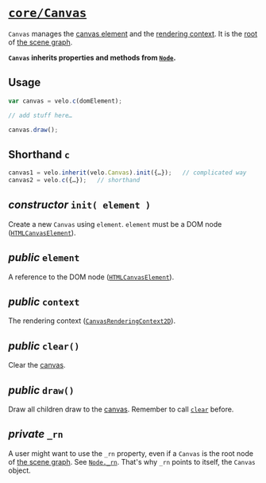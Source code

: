 # [`core/Canvas`](../../src/core/04-Canvas.js)

`Canvas` manages the [canvas element](#public-element) and the [rendering context](#public-context). It is the [root](03-Node.md#private-_rn) of [the scene graph](../intro.md#the-scene-graph).

**`Canvas` inherits properties and methods from [`Node`](03-Node.md).**



## Usage

```javascript
var canvas = velo.c(domElement);

// add stuff here…

canvas.draw();
```



## Shorthand `c`

```javascript
canvas1 = velo.inherit(velo.Canvas).init({…});   // complicated way
canvas2 = velo.c({…});   // shorthand
```



## *constructor* `init( element )`

Create a new `Canvas` using `element`. `element` must be a DOM node ([`HTMLCanvasElement`](https://developer.mozilla.org/de/docs/Web/API/HTMLCanvasElement)).



## *public* `element`

A reference to the DOM node ([`HTMLCanvasElement`](https://developer.mozilla.org/de/docs/Web/API/HTMLCanvasElement)).



## *public* `context`

The rendering context ([`CanvasRenderingContext2D`](https://developer.mozilla.org/de/docs/Web/API/CanvasRenderingContext2D)).



## *public* `clear()`

Clear the [canvas](#public-element).



## *public* `draw()`

Draw all children draw to the [canvas](#public-element). Remember to call [`clear`](#public-clear) before.



## *private* `_rn`

A user might want to use the `_rn` property, even if a `Canvas` is the root node of [the scene graph](../intro.md#the-scene-graph). See [`Node._rn`](03-Node.md#private-_rn). That's why `_rn` points to itself, the `Canvas` object.